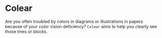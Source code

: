 # Colear

Are you often troubled by colors in diagrams or illustrations in papers because
of your color vision deficiency? `Colear` aims to help you clearly see those
lines or blocks.